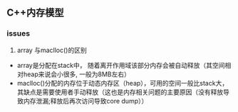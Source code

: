 ## C++内存模型












### issues
1. array 与maclloc()的区别
- array是分配在stack中， 随着离开作用域该部分内存会被自动释放（其空间相对heap来说会小很多, 一般为8MB左右）
- maclloc()分配的内存位于动态内存区（heap），可用的空间一般比stack大，其缺点是需要使用者手动释放（这也是内存相关问题的主要原因（没有释放导致内存泄漏;释放后再次访问导致core dump））
